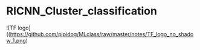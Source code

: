 # RICNN_Cluster_classification
![TF logo]((https://github.com/pipidog/MLclass/raw/master/notes/TF_logo_no_shadow_1.png)
